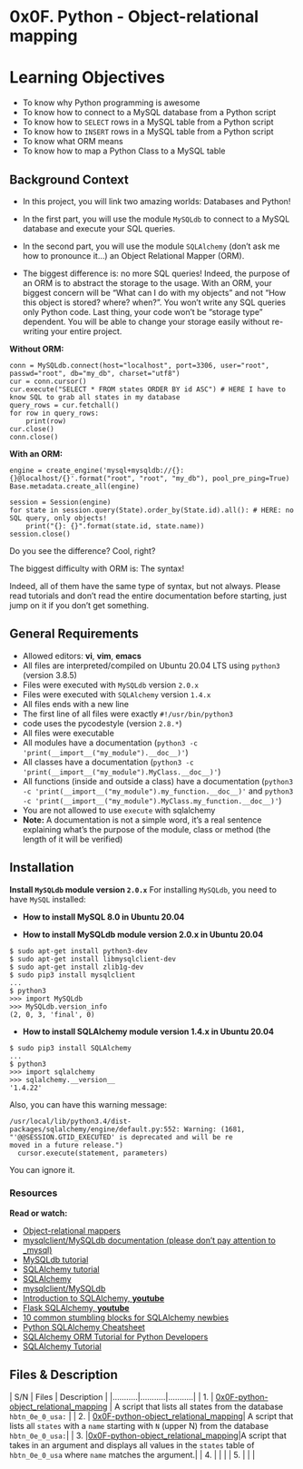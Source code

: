 # 0x0F. Python - Object-relational mapping

# Learning Objectives
- To know why Python programming is awesome
- To know how to connect to a MySQL database from a Python script
- To know how to ``SELECT`` rows in a MySQL table from a Python script
- To know how to ``INSERT`` rows in a MySQL table from a Python script
- To know what ORM means
- To know how to map a Python Class to a MySQL table

## Background Context
- In this project, you will link two amazing worlds: Databases and Python!

- In the first part, you will use the module ``MySQLdb`` to connect to a MySQL database and execute your SQL queries.

- In the second part, you will use the module ``SQLAlchemy`` (don’t ask me how to pronounce it…) an Object Relational Mapper (ORM).

- The biggest difference is: no more SQL queries! Indeed, the purpose of an ORM is to abstract the storage to the usage. With an ORM, your biggest concern will be “What can I do with my objects” and not “How this object is stored? where? when?”. You won’t write any SQL queries only Python code. Last thing, your code won’t be “storage type” dependent. You will be able to change your storage easily without re-writing your entire project.

**Without ORM:**
```
conn = MySQLdb.connect(host="localhost", port=3306, user="root", passwd="root", db="my_db", charset="utf8")
cur = conn.cursor()
cur.execute("SELECT * FROM states ORDER BY id ASC") # HERE I have to know SQL to grab all states in my database
query_rows = cur.fetchall()
for row in query_rows:
    print(row)
cur.close()
conn.close()
```
**With an ORM:**
```
engine = create_engine('mysql+mysqldb://{}:{}@localhost/{}'.format("root", "root", "my_db"), pool_pre_ping=True)
Base.metadata.create_all(engine)

session = Session(engine)
for state in session.query(State).order_by(State.id).all(): # HERE: no SQL query, only objects!
    print("{}: {}".format(state.id, state.name))
session.close()
```
Do you see the difference? Cool, right?

The biggest difficulty with ORM is: The syntax!

Indeed, all of them have the same type of syntax, but not always. Please read tutorials and don’t read the entire documentation before starting, just jump on it if you don’t get something.

## General Requirements
- Allowed editors: **vi**, **vim**, **emacs**
- All files are interpreted/compiled on Ubuntu 20.04 LTS using ``python3`` (version 3.8.5)
- Files were executed with ``MySQLdb`` version ``2.0.x``
- Files were executed with ``SQLAlchemy`` version ``1.4.x``
- All files ends with a new line
- The first line of all files were exactly ``#!/usr/bin/python3``
- code uses the pycodestyle (version ``2.8.*``)
- All files were executable
- All modules have a documentation (``python3 -c 'print(__import__("my_module").__doc__)'``)
- All classes have a documentation (``python3 -c 'print(__import__("my_module").MyClass.__doc__)'``)
- All functions (inside and outside a class) have a documentation (``python3 -c 'print(__import__("my_module").my_function.__doc__)'`` and ``python3 -c 'print(__import__("my_module").MyClass.my_function.__doc__)'``)
- You are not allowed to use ``execute`` with sqlalchemy
- **Note:** A documentation is not a simple word, it’s a real sentence explaining what’s the purpose of the module, class or method (the length of it will be verified)

## Installation
**Install ``MySQLdb`` module version ``2.0.x``**
For installing ``MySQLdb``, you need to have ``MySQL`` installed:

- **How to install MySQL 8.0 in Ubuntu 20.04**

- **How to install MySQLdb module version 2.0.x in Ubuntu 20.04**
```
$ sudo apt-get install python3-dev
$ sudo apt-get install libmysqlclient-dev
$ sudo apt-get install zlib1g-dev
$ sudo pip3 install mysqlclient
...
$ python3
>>> import MySQLdb
>>> MySQLdb.version_info 
(2, 0, 3, 'final', 0)
```
- **How to install SQLAlchemy module version 1.4.x in Ubuntu 20.04**
```
$ sudo pip3 install SQLAlchemy
...
$ python3
>>> import sqlalchemy
>>> sqlalchemy.__version__ 
'1.4.22'
```
Also, you can have this warning message:
```
/usr/local/lib/python3.4/dist-packages/sqlalchemy/engine/default.py:552: Warning: (1681, "'@@SESSION.GTID_EXECUTED' is deprecated and will be re
moved in a future release.")                                                                                                                    
  cursor.execute(statement, parameters)
  ```
  You can ignore it.

### Resources
**Read or watch:**
- [Object-relational mappers](https://www.fullstackpython.com/object-relational-mappers-orms.html)
- [mysqlclient/MySQLdb documentation (please don’t pay attention to _mysql)](https://mysqlclient.readthedocs.io/)
- [MySQLdb tutorial](https://mysqlclient.readthedocs.io/)
- [SQLAlchemy tutorial](https://docs.sqlalchemy.org/en/13/orm/tutorial.html)
- [SQLAlchemy](https://docs.sqlalchemy.org/en/13/)
- [mysqlclient/MySQLdb](https://github.com/PyMySQL/mysqlclient)
- [Introduction to SQLAlchemy, **youtube**](https://www.youtube.com/watch?v=woKYyhLCcnU)
- [Flask SQLAlchemy, **youtube**](https://www.youtube.com/playlist?list=PLXmMXHVSvS-BlLA5beNJojJLlpE0PJgCW)
- [10 common stumbling blocks for SQLAlchemy newbies](http://alextechrants.blogspot.com/2013/11/10-common-stumbling-blocks-for.html)
- [Python SQLAlchemy Cheatsheet](https://www.pythonsheets.com/notes/python-sqlalchemy.html)
- [SQLAlchemy ORM Tutorial for Python Developers](https://auth0.com/blog/sqlalchemy-orm-tutorial-for-python-developers/)
- [SQLAlchemy Tutorial](https://overiq.com/sqlalchemy-101/)

## Files & Description
|     S/N      |     Files      |      Description     |
|...........|...........|...........|
|   1.      | [0x0F-python-object_relational_mapping](./0-select_states.py) | A script that lists all states from the database ``hbtn_0e_0_usa:`` |
|   2.      | [0x0F-python-object_relational_mapping](./1-filter_states.py)| A script that lists all ``states`` with a ``name`` starting with ``N`` (upper N) from the database ``hbtn_0e_0_usa:``|
|   3.      |[0x0F-python-object_relational_mapping](./2-my_filter_states.py)|A script that takes in an argument and displays all values in the ``states`` table of ``hbtn_0e_0_usa`` where ``name`` matches the argument.|
|   4.      |           |           |
|   5.      |           |           |

